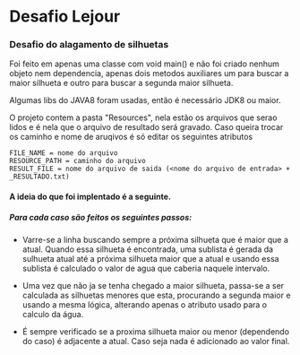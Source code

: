 # Desafio Lejour
### Desafio do alagamento de silhuetas


Foi feito em apenas uma classe com void main() e não foi criado nenhum objeto nem dependencia, apenas dois metodos auxiliares um para buscar a maior silhueta e outro para buscar a segunda maior silhueta. 

Algumas libs do JAVA8 foram usadas, então é necessário JDK8 ou maior.

O projeto contem a pasta "Resources", nela estão os arquivos que serao lidos e é nela que o arquivo de resultado será gravado.
Caso queira trocar os caminho e nome de aruqivos é só editar os seguintes atributos
```
FILE_NAME = nome do arquivo
RESOURCE_PATH = caminho do arquivo
RESULT_FILE = nome do arquivo de saida (<nome do arquivo de entrada> + _RESULTADO.txt)
```
 


#### A ideia do que foi implentado é a seguinte. 
##### Para cada caso são feitos os seguintes passos: 
 - Varre-se a linha buscando sempre a próxima silhueta que é maior que a atual. Quando essa silhueta é encontrada, uma sublista é gerada da sulhueta atual até a próxima silhueta maior que a atual e usando essa sublista é calculado o valor de agua que caberia naquele intervalo.
 
 - Uma vez que não ja se tenha chegado a maior silhueta, passa-se a ser calculada as silhuetas menores que esta, procurando a segunda maior e usando a mesma lógica, alterando apenas o atributo usado para o calculo da água. 
 
 
 - É sempre verificado se a proxima silhueta maior ou menor (dependendo do caso) é adjacente a atual. Caso seja nada é adicionado ao valor final.
 
 

